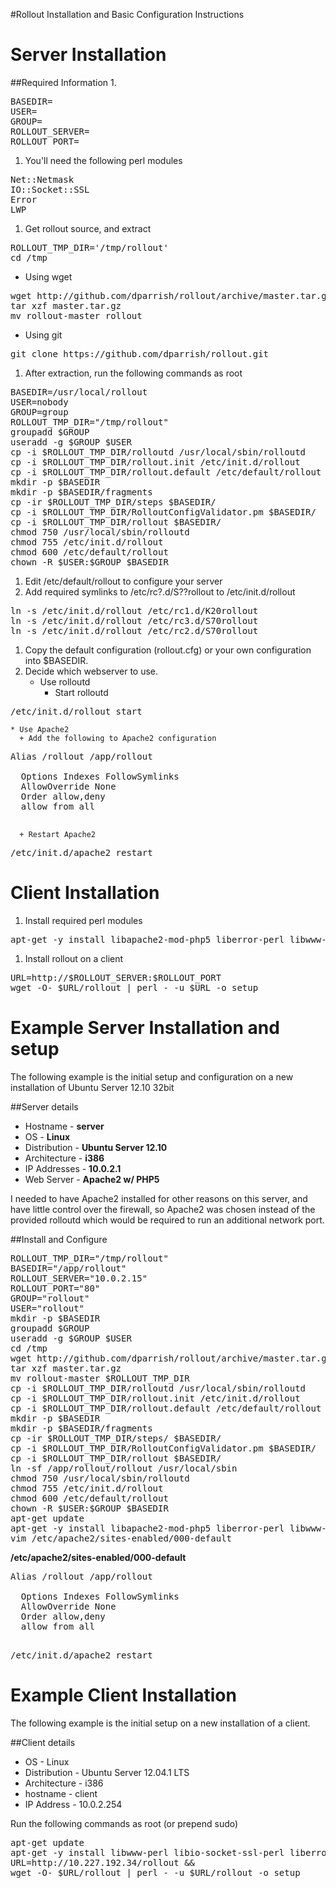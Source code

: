 #Rollout Installation and Basic Configuration Instructions

# Server Installation
##Required Information
1.  
<pre>
BASEDIR=</base/directoy/for/rolloutd/>
USER=<username_rolloutd_will_run_as>
GROUP=<groupname_rolloutd_will_run_as>
ROLLOUT_SERVER=<resolvable hostname | ip address>
ROLLOUT_PORT=<some port number>
</pre>

1.  You'll need the following perl modules
<pre>
Net::Netmask
IO::Socket::SSL
Error
LWP
</pre>

1.  Get rollout source, and extract
<pre>
ROLLOUT_TMP_DIR='/tmp/rollout'
cd /tmp
</pre>
  + Using wget
<pre>
wget http://github.com/dparrish/rollout/archive/master.tar.gz
tar xzf master.tar.gz
mv rollout-master rollout
</pre>
  + Using git
<pre>
git clone https://github.com/dparrish/rollout.git
</pre>
    

1.  After extraction, run the following commands as root
<pre>
BASEDIR=/usr/local/rollout
USER=nobody
GROUP=group
ROLLOUT_TMP_DIR="/tmp/rollout"
groupadd $GROUP
useradd -g $GROUP $USER
cp -i $ROLLOUT_TMP_DIR/rolloutd /usr/local/sbin/rolloutd
cp -i $ROLLOUT_TMP_DIR/rollout.init /etc/init.d/rollout
cp -i $ROLLOUT_TMP_DIR/rollout.default /etc/default/rollout
mkdir -p $BASEDIR
mkdir -p $BASEDIR/fragments
cp -ir $ROLLOUT_TMP_DIR/steps $BASEDIR/
cp -i $ROLLOUT_TMP_DIR/RolloutConfigValidator.pm $BASEDIR/
cp -i $ROLLOUT_TMP_DIR/rollout $BASEDIR/
chmod 750 /usr/local/sbin/rolloutd
chmod 755 /etc/init.d/rollout
chmod 600 /etc/default/rollout
chown -R $USER:$GROUP $BASEDIR
</pre>

1.  Edit /etc/default/rollout to configure your server
1.  Add required symlinks to /etc/rc?.d/S??rollout to /etc/init.d/rollout
<pre>
ln -s /etc/init.d/rollout /etc/rc1.d/K20rollout
ln -s /etc/init.d/rollout /etc/rc3.d/S70rollout
ln -s /etc/init.d/rollout /etc/rc2.d/S70rollout
</pre>

1.  Copy the default configuration (rollout.cfg) or your own configuration into
$BASEDIR.
1.  Decide which webserver to use.
    * Use rolloutd
      + Start rolloutd
<pre>
/etc/init.d/rollout start
</pre>
    * Use Apache2
      + Add the following to Apache2 configuration
<pre>
Alias /rollout /app/rollout
<Directory /app/rollout>
  Options Indexes FollowSymlinks
  AllowOverride None
  Order allow,deny
  allow from all
</Directory>
</pre>
      + Restart Apache2
<pre>
/etc/init.d/apache2 restart
</pre>


# Client Installation

1. Install required perl modules
<pre>
apt-get -y install libapache2-mod-php5 liberror-perl libwww-perl
</pre>
1. Install rollout on a client
<pre>
URL=http://$ROLLOUT_SERVER:$ROLLOUT_PORT
wget -O- $URL/rollout | perl - -u $URL -o setup
</pre>


# Example Server Installation and setup
The following example is the initial setup and configuration on
a new installation of Ubuntu Server 12.10 32bit

##Server details
+ Hostname - **server**
+ OS - **Linux**
+ Distribution - **Ubuntu Server 12.10**
+ Architecture - **i386**
+ IP Addresses - **10.0.2.1**
+ Web Server - **Apache2 w/ PHP5**

I needed to have Apache2 installed for other reasons on this server, and have
little control over the firewall, so Apache2 was chosen instead of the
provided rolloutd which would be required to run an additional network port.

##Install and Configure
<pre>
ROLLOUT_TMP_DIR="/tmp/rollout"
BASEDIR="/app/rollout"
ROLLOUT_SERVER="10.0.2.15"
ROLLOUT_PORT="80"
GROUP="rollout"
USER="rollout"
mkdir -p $BASEDIR
groupadd $GROUP
useradd -g $GROUP $USER
cd /tmp
wget http://github.com/dparrish/rollout/archive/master.tar.gz
tar xzf master.tar.gz
mv rollout-master $ROLLOUT_TMP_DIR
cp -i $ROLLOUT_TMP_DIR/rolloutd /usr/local/sbin/rolloutd
cp -i $ROLLOUT_TMP_DIR/rollout.init /etc/init.d/rollout
cp -i $ROLLOUT_TMP_DIR/rollout.default /etc/default/rollout
mkdir -p $BASEDIR
mkdir -p $BASEDIR/fragments
cp -ir $ROLLOUT_TMP_DIR/steps/ $BASEDIR/
cp -i $ROLLOUT_TMP_DIR/RolloutConfigValidator.pm $BASEDIR/
cp -i $ROLLOUT_TMP_DIR/rollout $BASEDIR/
ln -sf /app/rollout/rollout /usr/local/sbin
chmod 750 /usr/local/sbin/rolloutd
chmod 755 /etc/init.d/rollout
chmod 600 /etc/default/rollout
chown -R $USER:$GROUP $BASEDIR
apt-get update
apt-get -y install libapache2-mod-php5 liberror-perl libwww-perl
vim /etc/apache2/sites-enabled/000-default
</pre>
**/etc/apache2/sites-enabled/000-default**
<pre>
Alias /rollout /app/rollout
<Directory /app/rollout>
  Options Indexes FollowSymlinks
  AllowOverride None
  Order allow,deny
  allow from all
</Directory>
</pre>
<pre>
/etc/init.d/apache2 restart  
</pre>


# Example Client Installation
The following example is the initial setup on a new installation of a client.

##Client details
+ OS - Linux 
+ Distribution - Ubuntu Server 12.04.1 LTS
+ Architecture - i386
+ hostname - client
+ IP Address - 10.0.2.254

Run the following commands as root (or prepend sudo)
<pre>
apt-get update
apt-get -y install libwww-perl libio-socket-ssl-perl liberror-perl &&
URL=http://10.227.192.34/rollout &&
wget -O- $URL/rollout | perl - -u $URL/rollout -o setup
</pre>
